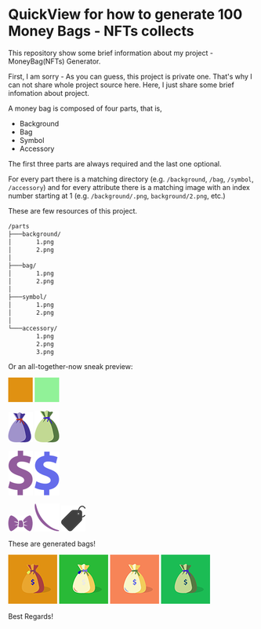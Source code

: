 # QuickView for how to generate 100 Money Bags - NFTs collects
This repository show some brief information about my project - MoneyBag(NFTs) Generator.

First, I am sorry - As you can guess, this project is private one. That's why I can not share whole project source here. Here, I just share some brief infomation about project.

A money bag is composed of four parts, that is,

- Background
- Bag
- Symbol
- Accessory

The first three parts are always required
and the last one optional.

For every part there is a matching directory (e.g. `/background`, `/bag`, `/symbol`, `/accessory`) and for every attribute there is a matching image with an index number starting at 1 (e.g. `/background/.png`, `background/2.png`, etc.)

These are few resources of this project.
```
/parts
├───background/
│       1.png
│       2.png
│
├───bag/
│       1.png
│       2.png
│
├───symbol/
│       1.png
│       2.png
│
└───accessory/
        1.png
        2.png
        3.png
```

Or an all-together-now sneak preview:

![](https://github.com/engineer325/MoneyBag-QuickView/blob/main/parts/background/1.png)
![](https://github.com/engineer325/MoneyBag-QuickView/blob/main/parts/background/2.png)

![](https://github.com/engineer325/MoneyBag-QuickView/blob/main/parts/bag/1.png)
![](https://github.com/engineer325/MoneyBag-QuickView/blob/main/parts/bag/2.png)

![](https://github.com/engineer325/MoneyBag-QuickView/blob/main/parts/symbol/1.png)
![](https://github.com/engineer325/MoneyBag-QuickView/blob/main/parts/symbol/2.png)

![](https://github.com/engineer325/MoneyBag-QuickView/blob/main/parts/accessory/1.png)
![](https://github.com/engineer325/MoneyBag-QuickView/blob/main/parts/accessory/2.png)
![](https://github.com/engineer325/MoneyBag-QuickView/blob/main/parts/accessory/3.png)

These are generated bags!

![](https://github.com/engineer325/MoneyBag-QuickView/blob/main/collects/1.png)
![](https://github.com/engineer325/MoneyBag-QuickView/blob/main/collects/2.png)
![](https://github.com/engineer325/MoneyBag-QuickView/blob/main/collects/3.png)
![](https://github.com/engineer325/MoneyBag-QuickView/blob/main/collects/4.png)

Best Regards!